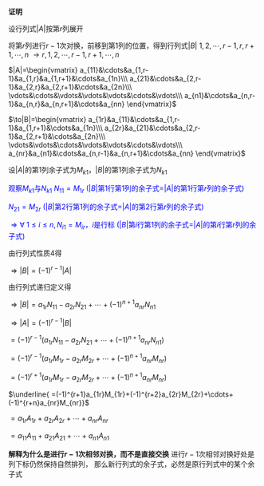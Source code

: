 **证明**

设行列式$|A|$按第$r$列展开

将第$r$列进行$r-1$次对换，前移到第1列的位置，得到行列式$|B|$
$1,2,\cdots,r-1,r,r+1,\cdots,n$
$\to r,1,2,\cdots,r-1,r+1,\cdots,n$

$|A|=\begin{vmatrix}
a_{11}&\cdots&a_{1,r-1}&a_{1,r}&a_{1,r+1}&\cdots&a_{1n}\\\ 
a_{21}&\cdots&a_{2,r-1}&a_{2,r}&a_{2,r+1}&\cdots&a_{2n}\\\ 
\vdots&\cdots&\vdots&\vdots&\vdots&\cdots&\vdots\\\ 
a_{n1}&\cdots&a_{n,r-1}&a_{n,r}&a_{n,r+1}&\cdots&a_{nn}
\end{vmatrix}$

$\to|B|=\begin{vmatrix}
a_{1r}&a_{11}&\cdots&a_{1,r-1}&a_{1,r+1}&\cdots&a_{1n}\\\ 
a_{2r}&a_{21}&\cdots&a_{2,r-1}&a_{2,r+1}&\cdots&a_{2n}\\\ 
\vdots&\vdots&\cdots&\vdots&\vdots&\cdots&\vdots\\\ 
a_{nr}&a_{n1}&\cdots&a_{n,r-1}&a_{n,r+1}&\cdots&a_{nn}
\end{vmatrix}$



设$|A|$的第1列余子式为$M_{k1}$，$|B|$的第1列余子式为$N_{k1}$



<font color=blue>观察$M_{k1}$与$N_{k1}$
$N_{11}=M_{1r}$
($|B|$第1行第1列的余子式=$|A|$的第1行第$r$列的余子式)

$N_{21}=M_{2r}$
($|B|$第2行第1列的余子式=$|A|$的第2行第$r$列的余子式)

$\Rightarrow\forall\ 1\leq i\leq n,N_{i1}=M_{ir}$，$i$是行标
($|B|$第$i$行第1列的余子式=$|A|$的第$i$行第$r$列的余子式)
</font>



由行列式性质4得

$\Rightarrow|B|=(-1)^{r-1}|A|$

由行列式递归定义得

$\Rightarrow|B|=a_{1r}N_{11}-a_{2r}N_{21}+\cdots+(-1)^{n+1}a_{nr}N_{n1}$

$\Rightarrow|A|=(-1)^{r-1}|B|$

$=(-1)^{r-1}(a_{1r}N_{11}-a_{2r}N_{21}+\cdots+(-1)^{n+1}a_{nr}N_{n1})$

$=(-1)^{r-1}(a_{1r}M_{1r}-a_{2r}M_{2r}+\cdots+(-1)^{n+1}a_{nr}M_{nr})$

$=(-1)^{r+1}(a_{1r}M_{1r}-a_{2r}M_{2r}+\cdots+(-1)^{n+1}a_{nr}M_{nr})$

$\underline{
=(-1)^{r+1}a_{1r}M_{1r}+(-1)^{r+2}a_{2r}M_{2r}+\cdots+(-1)^{r+n}a_{nr}M_{nr}}$

$=a_{1r}A_{1r}+a_{2r}A_{2r}+\cdots+a_{nr}A_{nr}$

$=a_{11}A_{11}+a_{21}A_{21}+\cdots+a_{n1}A_{n1}$



**解释为什么是进行$r-1$次相邻对换，而不是直接交换**
进行$r-1$次相邻对换好处是列下标仍然保持自然排列，
那么新行列式的余子式，必然是原行列式中的某个余子式